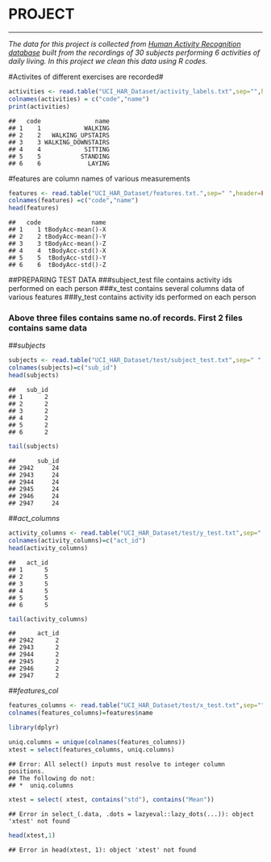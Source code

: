 # PROJECT
----------

*The data for this project is collected from  [Human Activity Recognition database](http://google.com) built from the recordings of 30 subjects performing 6 activities of daily living.
In this project we clean this data using R codes.*

#Activites of different exercises are recorded#



```r
activities <- read.table("UCI_HAR_Dataset/activity_labels.txt",sep="",header=FALSE)
colnames(activities) = c("code","name")
print(activities)
```

```
##   code               name
## 1    1            WALKING
## 2    2   WALKING_UPSTAIRS
## 3    3 WALKING_DOWNSTAIRS
## 4    4            SITTING
## 5    5           STANDING
## 6    6             LAYING
```

#features are column names of various measurements


```r
features <- read.table("UCI_HAR_Dataset/features.txt.",sep=" ",header=FALSE)
colnames(features) =c("code","name")
head(features)
```

```
##   code              name
## 1    1 tBodyAcc-mean()-X
## 2    2 tBodyAcc-mean()-Y
## 3    3 tBodyAcc-mean()-Z
## 4    4  tBodyAcc-std()-X
## 5    5  tBodyAcc-std()-Y
## 6    6  tBodyAcc-std()-Z
```

##PREPARING TEST DATA
###subject_test file contains activity ids performed on each person
###x_test contains several columns data of various features
###y_test contains activity ids performed on each person
### Above three files contains same no.of records. First 2 files contains same data

##*subjects*


```r
subjects <- read.table("UCI_HAR_Dataset/test/subject_test.txt",sep=" ",header=FALSE)
colnames(subjects)=c("sub_id")
head(subjects)
```

```
##   sub_id
## 1      2
## 2      2
## 3      2
## 4      2
## 5      2
## 6      2
```


```r
tail(subjects)
```

```
##      sub_id
## 2942     24
## 2943     24
## 2944     24
## 2945     24
## 2946     24
## 2947     24
```

##*act_columns*


```r
activity_columns <- read.table("UCI_HAR_Dataset/test/y_test.txt",sep=" ",header=FALSE)
colnames(activity_columns)=c("act_id")
head(activity_columns)
```

```
##   act_id
## 1      5
## 2      5
## 3      5
## 4      5
## 5      5
## 6      5
```


```r
tail(activity_columns)
```

```
##      act_id
## 2942      2
## 2943      2
## 2944      2
## 2945      2
## 2946      2
## 2947      2
```

##*features_col*


```r
features_columns <- read.table("UCI_HAR_Dataset/test/x_test.txt",sep="",header=FALSE)
colnames(features_columns)=features$name

library(dplyr)

uniq.columns = unique(colnames(features_columns))
xtest = select(features_columns, uniq.columns)
```

```
## Error: All select() inputs must resolve to integer column positions.
## The following do not:
## *  uniq.columns
```

```r
xtest = select( xtest, contains("std"), contains("Mean"))
```

```
## Error in select_(.data, .dots = lazyeval::lazy_dots(...)): object 'xtest' not found
```

```r
head(xtest,1)
```

```
## Error in head(xtest, 1): object 'xtest' not found
```
